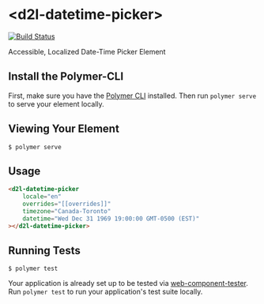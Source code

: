 # \<d2l-datetime-picker\>

[![Build Status](https://travis-ci.org/BrightspaceUI/datetime-picker.svg?branch=master)](https://travis-ci.org/BrightspaceUI/datetime-picker)

Accessible, Localized Date-Time Picker Element

## Install the Polymer-CLI

First, make sure you have the [Polymer CLI](https://www.npmjs.com/package/polymer-cli) installed. Then run `polymer serve` to serve your element locally.

## Viewing Your Element

```
$ polymer serve
```

## Usage

```html
<d2l-datetime-picker
	locale="en"
	overrides="[[overrides]]"
	timezone="Canada-Toronto"
	datetime="Wed Dec 31 1969 19:00:00 GMT-0500 (EST)"
></d2l-datetime-picker>
```

## Running Tests

```
$ polymer test
```

Your application is already set up to be tested via [web-component-tester](https://github.com/Polymer/web-component-tester). Run `polymer test` to run your application's test suite locally.
